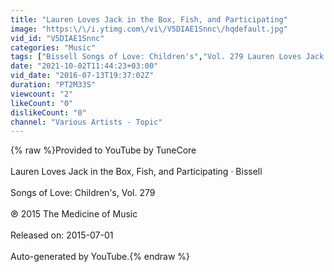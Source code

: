 ```yaml
---
title: "Lauren Loves Jack in the Box, Fish, and Participating"
image: "https:\/\/i.ytimg.com\/vi\/V5DIAE1Snnc\/hqdefault.jpg"
vid_id: "V5DIAE1Snnc"
categories: "Music"
tags: ["Bissell Songs of Love: Children's","Vol. 279 Lauren Loves Jack in the Box","Fish"]
date: "2021-10-02T11:44:23+03:00"
vid_date: "2016-07-13T19:37:02Z"
duration: "PT2M33S"
viewcount: "2"
likeCount: "0"
dislikeCount: "0"
channel: "Various Artists - Topic"
---
```

{% raw %}Provided to YouTube by TuneCore<br /><br />Lauren Loves Jack in the Box, Fish, and Participating · Bissell<br /><br />Songs of Love: Children's, Vol. 279<br /><br />℗ 2015 The Medicine of Music<br /><br />Released on: 2015-07-01<br /><br />Auto-generated by YouTube.{% endraw %}
